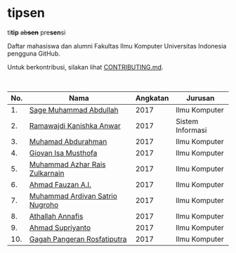 # tipsen

ti**tip** ~~ab**sen**~~ pre**sen**si

Daftar mahasiswa dan alumni Fakultas Ilmu Komputer Universitas Indonesia pengguna GitHub.

Untuk berkontribusi, silakan lihat [CONTRIBUTING.md][contributing.md].

<br>

| No. | Nama                                         | Angkatan | Jurusan          |
| --- | -------------------------------------------- | -------- | ---------------- |
| 1.  | [Sage Muhammad Abdullah][laymonage]          | 2017     | Ilmu Komputer    |
| 2.  | [Ramawajdi Kanishka Anwar][ramawajdika]      | 2017     | Sistem Informasi |
| 3.  | [Muhamad Abdurahman][aabccd021]              | 2017     | Ilmu Komputer    |
| 4.  | [Giovan Isa Musthofa][giovanism]             | 2017     | Ilmu Komputer    |
| 5.  | [Muhammad Azhar Rais Zulkarnain][azharaiz]   | 2017     | Ilmu Komputer    |
| 6.  | [Ahmad Fauzan A.I.][ahmad-fauzan458]         | 2017     | Ilmu Komputer    |
| 7.  | [Muhammad Ardivan Satrio Nugroho][nuga99]    | 2017     | Ilmu Komputer    |
| 8.  | [Athallah Annafis][annafis1]                 | 2017     | Ilmu Komputer    |
| 9.  | [Ahmad Supriyanto][butterchoco]              | 2017     | Ilmu Komputer    |
| 10. | [Gagah Pangeran Rosfatiputra][gagahpangeran] | 2017     | Ilmu Komputer    |

[contributing.md]: CONTRIBUTING.md
[laymonage]: https://github.com/laymonage
[ramawajdika]: https://github.com/ramawajdika
[aabccd021]: https://github.com/aabccd021
[giovanism]: https://github.com/giovanism
[azharaiz]: https://github.com/azharaiz
[ahmad-fauzan458]: https://github.com/ahmad-fauzan458
[nuga99]: https://github.com/nuga99
[annafis1]: https://github.com/annafis1
[butterchoco]: https://github.com/butterchoco
[gagahpangeran]: https://github.com/gagahpangeran/
